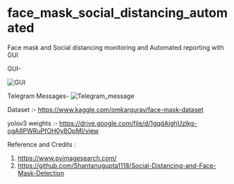 # face_mask_social_distancing_automated

Face mask and Social distancing monitoring and Automated reporting with GUI

GUI-

![GUI](https://user-images.githubusercontent.com/80556685/121141232-601b2100-c858-11eb-84ff-ab39e3e4ee5b.png)




















Telegram Messages- 
![Telegram_message](https://user-images.githubusercontent.com/80556685/121141717-e6cffe00-c858-11eb-8bb0-d6e9ed0edb55.jpg)













Dataset :- https://www.kaggle.com/omkargurav/face-mask-dataset

yolov3 weights :- https://drive.google.com/file/d/1gqdAighUzlkg-ogA8PWRuPfOH0y8OpMI/view

Reference and Credits :

1. https://www.pyimagesearch.com/
2. https://github.com/Shantanugupta1118/Social-Distancing-and-Face-Mask-Detection
